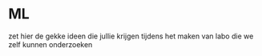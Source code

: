 # ML
zet hier de gekke ideen die jullie krijgen tijdens het maken van labo die we zelf kunnen onderzoeken
